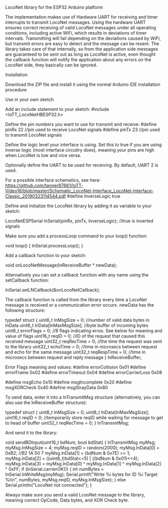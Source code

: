 LocoNet library for the ESP32 Arduino platform

The implementation makes use of Hardware UART for receiving and timer interrupts to transmit LocoNet messages. Using the hardware UART ensures correct receiving of valid LocoNet messages under all operating conditions,
including active WiFi, which results in deviations of timer intervals. Transmitting will fail depending on the deviations caused by WiFi, but transmit errors are easy to detect and the message can be resent.
The library takes care of that internally, so from the application side messages are guaranteed to be sent out as long as LocoNet is active, even thought the callback function will notify the application about
any errors on the LocoNet side, they basically can be ignored.

Installation

Download the ZIP file and install it using the normal Arduino IDE installation procedure

Use in your own sketch

Add an include statement to your sketch: #include <IoTT_LocoNetHBESP32.h>

Define the pin numbers you want to use for transmit and receive: #define pinRx 22 //pin used to receive LocoNet signals #define pinTx 23 //pin used to transmit LocoNet signals

Define the logic level your interface is using. Set this to true if you are using inverse logic (most interface circuitry does), meaning your pins are high when LocoNet is low and vice versa.

Optionally define the UART to be used for receiving. By default, UART 2 is used.

For a possible interface schematics, see here: https://github.com/tanner87661/IoTT-Video16/blob/master/Schematic_LocoNet-Interface_LocoNet-Interface-Classic_20190323114544.pdf #define InverseLogic true

Define and initialize the LocoNet library by adding it as variable to your sketch:

LocoNetESPSerial lnSerial(pinRx, pinTx, InverseLogic); //true is inverted signals

Make sure you add a processLoop command to your loop() function:

void loop() { lnSerial.processLoop(); }

Add a callback function to your sketch:

void onLocoNetMessage(lnReceiveBuffer * newData);

Alternatively you can set a callback function with any name using the setCallback function:

lnSerial.setLNCallback(&onLocoNetCallback);

The callback function is called from the library every time a LocoNet message is received or a communication error occurs. newData has the following structure:

typedef struct {
uint8_t lnMsgSize = 0; //number of valid data bytes in lnData uint8_t lnData[lnMaxMsgSize]; //byte buffer of incoming bytes uint8_t errorFlags = 0; //8 flags indicating erros. See below for meaning and value of flags uint16_t reqID = 0; //ID of the request that caused this received message uint32_t reqRecTime = 0; //the time the request was sent to the library uint32_t echoTime = 0; //time in microsecs between request and echo for the same message uint32_t reqRespTime = 0; //time in microsecs between request and reply message } lnReceiveBuffer;

Error Flags meaning and values: 
#define errorCollision 0x01 
#define errorFrame 0x02 
#define errorTimeout 0x04 
#define errorCarrierLoss 0x08

#define msgEcho 0x10 
#define msgIncomplete 0x20 
#define msgXORCheck 0x40 
#define msgStrayData 0x80

To send data, enter it into a lnTransmitMsg structure (alternatively, you can also use the lnReceiveBuffer structure):

typedef struct { uint8_t lnMsgSize = 0; uint8_t lnData[lnMaxMsgSize]; uint16_t reqID = 0; //temporarily store reqID while waiting for message to get to head of buffer uint32_t reqRecTime = 0; } lnTransmitMsg;

And send it to the library:

void sendBDInput(uint16_t bdNum, bool bdStat) { lnTransmitMsg myMsg; myMsg.lnMsgSize = 4; myMsg.reqID = random(2000); myMsg.lnData[0] = 0xB2; //B2 1A 50 7 myMsg.lnData[1] = (bdNum & 0x7E) >> 1; myMsg.lnData[2] = ((uint8_t)bdStat<<5) | ((bdNum & 0x01)<<4); myMsg.lnData[3] = myMsg.lnData[0] ^ myMsg.lnData[1] ^ myMsg.lnData[2] ^ 0xFF; if (lnSerial.carrierOK()) { int numBytes = lnSerial.lnWriteMsg(myMsg); Serial.printf("Write %i bytes for ID %i Target %i\n", numBytes, myMsg.reqID, myMsg.lnMsgSize); } else Serial.println("LocoNet not connected"); }

Always make sure you send a valid LcooNet message to the library, meaning correct OpCode, Data bytes, and XOR Check byte.

